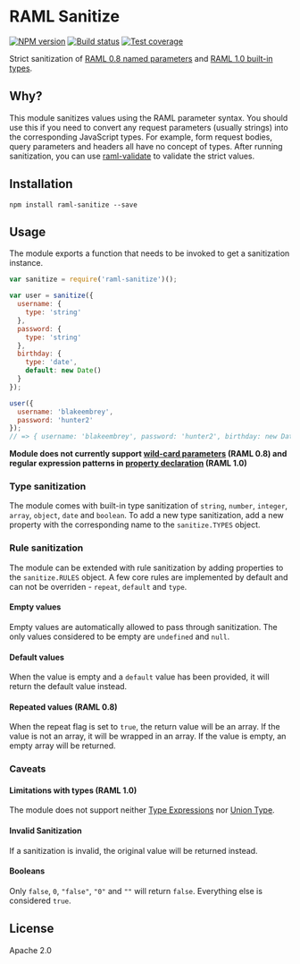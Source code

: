 # RAML Sanitize

[![NPM version][npm-image]][npm-url]
[![Build status][travis-image]][travis-url]
[![Test coverage][coveralls-image]][coveralls-url]

Strict sanitization of [RAML 0.8 named parameters](https://github.com/raml-org/raml-spec/blob/master/versions/raml-08/raml-08.md#named-parameters) and [RAML 1.0 built-in types](https://github.com/raml-org/raml-spec/blob/master/versions/raml-10/raml-10.md#built-in-types).

## Why?

This module sanitizes values using the RAML parameter syntax. You should use this if you need to convert any request parameters (usually strings) into the corresponding JavaScript types. For example, form request bodies, query parameters and headers all have no concept of types. After running sanitization, you can use [raml-validate](https://github.com/mulesoft/node-raml-validate) to validate the strict values.

## Installation

```shell
npm install raml-sanitize --save
```

## Usage

The module exports a function that needs to be invoked to get a sanitization instance.

```javascript
var sanitize = require('raml-sanitize')();

var user = sanitize({
  username: {
    type: 'string'
  },
  password: {
    type: 'string'
  },
  birthday: {
    type: 'date',
    default: new Date()
  }
});

user({
  username: 'blakeembrey',
  password: 'hunter2'
});
// => { username: 'blakeembrey', password: 'hunter2', birthday: new Date() }
```

**Module does not currently support [wild-card parameters](https://github.com/raml-org/raml-spec/blob/master/versions/raml-08/raml-08.md#headers) (RAML 0.8) and regular expression patterns in [property declaration](https://github.com/raml-org/raml-spec/blob/master/versions/raml-10/raml-10.md#property-declarations) (RAML 1.0)**

### Type sanitization

The module comes with built-in type sanitization of `string`, `number`, `integer`, `array`, `object`, `date` and `boolean`. To add a new type sanitization, add a new property with the corresponding name to the `sanitize.TYPES` object.

### Rule sanitization

The module can be extended with rule sanitization by adding properties to the `sanitize.RULES` object. A few core rules are implemented by default and can not be overriden - `repeat`, `default` and `type`.

#### Empty values

Empty values are automatically allowed to pass through sanitization. The only values considered to be empty are `undefined` and `null`.

#### Default values

When the value is empty and a `default` value has been provided, it will return the default value instead.

#### Repeated values (RAML 0.8)

When the repeat flag is set to `true`, the return value will be an array. If the value is not an array, it will be wrapped in an array. If the value is empty, an empty array will be returned.

### Caveats

#### Limitations with types (RAML 1.0)

The module does not support neither [Type Expressions](https://github.com/raml-org/raml-spec/blob/master/versions/raml-10/raml-10.md#type-expressions) nor [Union Type](https://github.com/raml-org/raml-spec/blob/master/versions/raml-10/raml-10.md#union-type).

#### Invalid Sanitization

If a sanitization is invalid, the original value will be returned instead.

#### Booleans

Only `false`, `0`, `"false"`, `"0"` and `""` will return `false`. Everything else is considered `true`.

## License

Apache 2.0

[npm-image]: https://img.shields.io/npm/v/raml-sanitize.svg?style=flat
[npm-url]: https://npmjs.org/package/raml-sanitize
[travis-image]: https://img.shields.io/travis/mulesoft/node-raml-sanitize.svg?style=flat
[travis-url]: https://travis-ci.org/mulesoft/node-raml-sanitize
[coveralls-image]: https://img.shields.io/coveralls/mulesoft/node-raml-sanitize.svg?style=flat
[coveralls-url]: https://coveralls.io/r/mulesoft/node-raml-sanitize?branch=master
